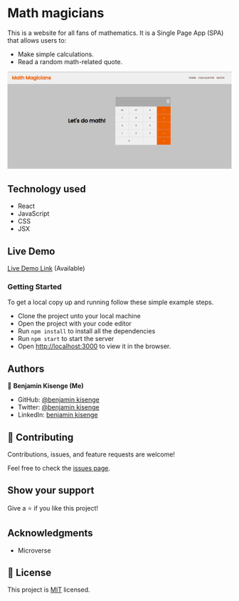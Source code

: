# Math magicians

This is a website for all fans of mathematics. It is a Single Page App (SPA) that allows users to:

- Make simple calculations.
- Read a random math-related quote.

![math-magicians](./math.png)

## Technology used

- React
- JavaScript
- CSS
- JSX

## Live Demo

[Live Demo Link](https://6322f9cf91cf421178ea0051--polite-trifle-eb5c52.netlify.app/)  (Available)

### Getting Started

To get a local copy up and running follow these simple example steps.

- Clone the project unto your local machine
- Open the project with your code editor
- Run `npm install` to install all the dependencies
- Run `npm start` to start the server
- Open [http://localhost:3000](http://localhost:3000) to view it in the browser.

## Authors

👤 **Benjamin Kisenge (Me)**

* GitHub: [@benjamin kisenge](https://github.com/iambenkis)
* Twitter: [@benjamin kisenge](https://twitter.com/iambenkis)
* LinkedIn: [benjamin kisenge](https://www.linkedin.com/in/ben-kisenge/)

## 🤝 Contributing

Contributions, issues, and feature requests are welcome!

Feel free to check the [issues page](https://github.com/iambenkis/Math-Magicians-with-Reactjs/issues).

## Show your support

Give a ⭐️ if you like this project!

## Acknowledgments

- Microverse

## 📝 License

This project is [MIT](./LICENSE) licensed.

